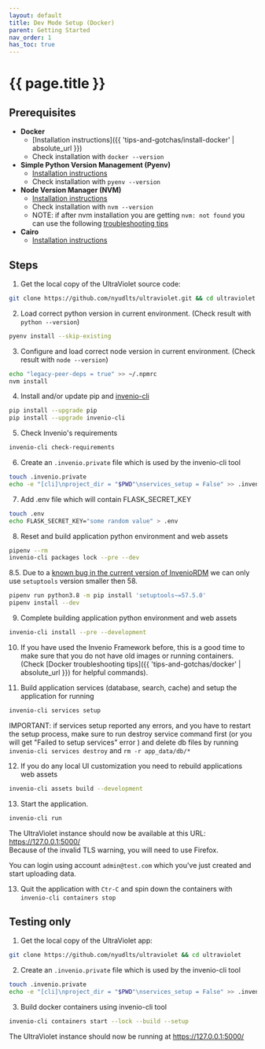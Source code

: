 ```yaml
---
layout: default
title: Dev Mode Setup (Docker)
parent: Getting Started
nav_order: 1
has_toc: true
---
```

# {{ page.title }}

## Prerequisites
- **Docker**
  + [Installation instructions]({{ 'tips-and-gotchas/install-docker' | absolute_url }})
  + Check installation with `docker --version`
- **Simple Python Version Management (Pyenv)**
  + [Installation instructions](https://github.com/pyenv/pyenv#installation)
  + Check installation with `pyenv --version`
- **Node Version Manager (NVM)**
  + [Installation instructions](https://github.com/nvm-sh/nvm#installing-and-updating)
  + Check installation with `nvm --version`
  + NOTE: if after nvm installation you are getting `nvm: not found` you can use the following [troubleshooting tips](https://github.com/nvm-sh/nvm#troubleshooting-on-linux)
- **Cairo**
  + [Installation instructions](https://invenio-formatter.readthedocs.io/en/latest/installation.html)

## Steps

1. Get the local copy of the UltraViolet source code:
  ```sh
  git clone https://github.com/nyudlts/ultraviolet.git && cd ultraviolet
  ```

2. Load correct python version in current environment. (Check result with `python --version`)
  ```sh
  pyenv install --skip-existing
  ```

3. Configure and load correct node version in current environment. (Check result with `node --version`)
  ```sh
  echo "legacy-peer-deps = true" >> ~/.npmrc
  nvm install
  ```

4. Install and/or update pip and [invenio-cli](https://invenio-cli.readthedocs.io/en/latest/)
  ```sh
  pip install --upgrade pip
  pip install --upgrade invenio-cli
  ```

5. Check Invenio's requirements
  ```sh
  invenio-cli check-requirements
  ```

6. Create an `.invenio.private` file which is used by the invenio-cli tool
  ```sh
  touch .invenio.private
  echo -e "[cli]\nproject_dir = "$PWD"\nservices_setup = False" >> .invenio.private
  ```

7. Add .env file which will contain FLASK_SECRET_KEY
  ```sh
  touch .env
  echo FLASK_SECRET_KEY="some random value" > .env
  ```

8. Reset and build application python environment and web assets
  ```sh
  pipenv --rm
  invenio-cli packages lock --pre --dev
  ```
8.5. Due to a [known bug in the current version of InvenioRDM](https://github.com/inveniosoftware/invenio-files-rest/issues/264) we can only use `setuptools` version smaller then 58.
  ```sh
  pipenv run python3.8 -m pip install 'setuptools~=57.5.0'
  pipenv install --dev
  ```

9. Complete building application python environment and web assets
  ```sh
  invenio-cli install --pre --development
  ```

10. If you have used the Invenio Framework before, this is a good time to make sure that you do not have old images or running containers. (Check [Docker troubleshooting tips]({{ 'tips-and-gotchas/docker' | absolute_url }}) for helpful commands).



11. Build application services (database, search, cache) and setup the application for running
  ```sh
  invenio-cli services setup
  ```
  IMPORTANT: if services setup reported any errors, and you have to restart the setup process, make sure to run
  destroy service command first (or you will get "Failed to setup services" error ) and delete db files by running `invenio-cli services destroy` and `rm -r app_data/db/*`

12. If you do any local UI customization you need to rebuild applications web assets
  ```sh
  invenio-cli assets build --development
  ```

13. Start the application.
  ```sh
  invenio-cli run
  ```

  The UltraViolet instance should now be available at this URL: <https://127.0.0.1:5000/>  
  Because of the invalid TLS warning, you will need to use Firefox.

  You can login using account `admin@test.com` which you've just created and start uploading data.

13. Quit the application with `Ctr-C` and spin down the containers with `invenio-cli containers stop`

## Testing only

1. Get the local copy of the UltraViolet app:
  ```sh
  git clone https://github.com/nyudlts/ultraviolet && cd ultraviolet
  ```
2. Create an `.invenio.private` file which is used by the invenio-cli tool
  ```sh
  touch .invenio.private
  echo -e "[cli]\nproject_dir = "$PWD"\nservices_setup = False" >> .invenio.private
  ```

3. Build docker containers using invenio-cli tool
  ```sh
  invenio-cli containers start --lock --build --setup
  ```
  The UltraViolet instance should now be running at <https://127.0.0.1:5000/>
